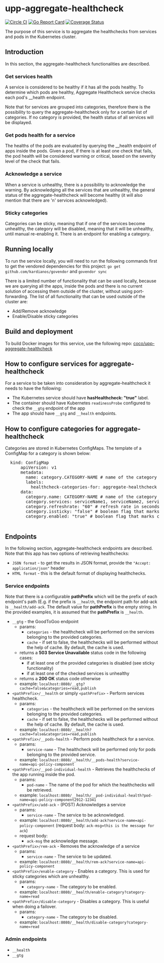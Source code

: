 # upp-aggregate-healthcheck
[![Circle CI](https://circleci.com/gh/Financial-Times/upp-aggregate-healthcheck.svg?style=shield)](https://circleci.com/gh/Financial-Times/upp-aggregate-healthcheck) [![Go Report Card](https://goreportcard.com/badge/github.com/Financial-Times/upp-aggregate-healthcheck)](https://goreportcard.com/report/github.com/Financial-Times/upp-aggregate-healthcheck) [![Coverage Status](https://coveralls.io/repos/github/Financial-Times/upp-aggregate-healthcheck/badge.svg)](https://coveralls.io/github/Financial-Times/upp-aggregate-healthcheck)

The purpose of this service is to aggregate the healthchecks from services and pods in the Kubernetes cluster.

## Introduction
 In this section, the aggregate-healthcheck functionalities are described.
### Get services health
 A service is considered to be healthy if it has all the pods healthy. To determine which pods are healthy, Aggregate Healthcheck service checks each pod's __health endpoint.

 Note that for services are grouped into categories, therefore there is the possibility to query the aggregate-healthcheck only for a certain list of categories.
 If no category is provided, the health status of all services will be displayed.

### Get pods health for a service
 The healths of the pods are evaluated by querying the __health endpoint of apps inside the pods. Given a pod, if there is at least one check that fails,
 the pod health will be considered warning or critical, based on the severity level of the check that fails.
### Acknowledge a service
 When a service is unhealthy, there is a possibility to acknowledge the warning. By acknowledging all the services that are unhealthy,
 the general status of the aggregate-healthcheck will become healthy (it will also mention that there are 'n' services acknowledged).
### Sticky categories
 Categories can be sticky, meaning that if one of the services become unhealthy, the category will be disabled, meaning that it will be unhealthy,
 until manual re-enabling it. There is an endpoint for enabling a category.

## Running locally
To run the service locally, you will need to run the following commands first to get the vendored dependencies for this project:
  `go get github.com/kardianos/govendor` and
  `govendor sync`
 
 There is a limited number of functionality that can be used locally, because we are querying all the apps, inside the pods and there is no current
  solution of accessing them outside of the cluster, without using port-forwarding.
 The list of all functionality that can be used outside of the cluster are:
  * Add/Remove acknowledge
  * Enable/Disable sticky categories

## Build and deployment
 To build Docker images for this service, use the following repo: [coco/upp-aggregate-healthcheck](https://hub.docker.com/r/coco/upp-aggregate-healthcheck/)
## How to configure services for aggregate-healthcheck
 For a service to be taken into consideration by aggregate-healthcheck it needs to have the following:
 * The Kubernetes service should have __hasHealthcheck: "true"__ label.
 * The container should have Kubernetes `readinessProbe` configured to check the `__gtg` endpoint of the app
 * The app should have `__gtg` and `__health` endpoints.

## How to configure categories for aggregate-healthcheck
  Categories are stored in Kubernetes ConfigMaps. 
  The template of a ConfigMap for a category is shown below:
  <pre>
  kind: ConfigMap
      apiVersion: v1
      metadata:
        name: category.CATEGORY-NAME # name of the category
        labels:
          healthcheck-categories-for: aggregate-healthcheck # this flag is used by aggregate-healthcheck service to pick up only ConfigMaps that store categories.
      data:
        category.name: CATEGORY-NAME # name of the category
        category.services: serviceName1, serviceName2, serviceName3 # services that belong to this category
        category.refreshrate: "60" # refresh rate in seconds for cache (by default it is 60)
        category.issticky: "false" # boolean flag that marks category as sticky. By default this flag is set to false.
        category.enabled: "true" # boolean flag that marks category as disabled. By default, this flag is set to true.
  </pre>
## Endpoints
 In the following section, aggregate-healthcheck endpoints are described.
 Note that this app has two options of retrieving healthchecks:
  - `JSON format` - to get the results in JSON format, provide the `"Accept: application/json"` header
  - `HTML format` - this is the default format of displaying healthchecks.

### Service endpoints
 Note that there is a configurable __pathPrefix__ which will be the prefix of each endpoint's path (E.g. if the
 prefix is `__health`, the endpoint path for add-ack is `__health/add-ack`. The default value for __pathPrefix__ is the empty string.
 In the provided examples, it is assumed that the __pathPrefix__ is `__health`.
 * `__gtg` - the GoodToGoo endpoint 
    - params:
       - `categories` - the healthcheck will be performed on the services belonging to the provided categories.
       - `cache` - if set to false, the healthchecks will be performed without the help of cache. By default, the cache is used.
    - returns a __503 Service Unavailable__ status code in the following cases:
       - if at least one of the provided categories is disabled (see sticky functionality)
       - if at least one of the checked services is unhealthy
    - returns a __200 OK__ status code otherwise
    - example: 
        `localhost:8080/__gtg?cache=false&categories=read,publish`
 * `<pathPrefix>/__health` or simply `<pathPrefix>` - Perform services healthcheck.
    - params:
       - `categories` - the healthcheck will be performed on the services belonging to the provided categories.
       - `cache` - if set to false, the healthchecks will be performed without the help of cache. By default, the cache is used.
    - example:
        `localhost:8080/__health?cache=false&categories=read,publish`
 * `<pathPrefix>/__pods-health` - Perform pods healthcheck for a service.
    - params:
       - `service-name` - The healthcheck will be performed only for pods belonging to the provided service.
    - example:
        `localhost:8080/__health/__pods-health?service-name=api-policy-component`       
 * `<pathPrefix>/__pod-individual-health` - Retrieves the healthchecks of the app running inside the pod.
    - params:
       - `pod-name` - The name of the pod for which the healthchecks will be retrieved.
    - example:
       `localhost:8080/__health/__pod-individual-health?pod-name=api-policy-component2912-12341`     
 * `<pathPrefix>/add-ack` - (POST) Acknowledges a service
    - params:
       - `service-name` - The service to be acknowledged.
    - example:
        `localhost:8080/__health/add-ack?service-name=api-policy-component` (request body: `ack-msg=this is the message for ack`)
    - request body:
       - `ack-msg` the acknowledge message.
 * `<pathPrefix>/rem-ack` - Removes the acknowledge of a service
    - params:
       - `service-name` - The service to be updated.
    - example:
       `localhost:8080/__health/rem-ack?service-name=api-policy-component` 
 * `<pathPrefix>/enable-category` - Enables a category. This is used for sticky categories which are unhealthy.
    - params:
       - `category-name` - The category to be enabled.
    - example:
       `localhost:8080/__health/enable-category?category-name=read`
 * `<pathPrefix>/disable-category` - Disables a category. This is useful when doing a failover.
    - params:
       - `category-name` - The category to be disabled.
    - example:
       `localhost:8080/__health/disable-category?category-name=read`
       
### Admin endpoints
 * `__health`
 * `__gtg`

